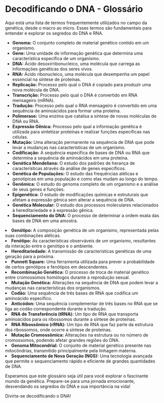 
</head>
<body>
  <h1>Decodificando o DNA - Glossário</h1>
  <p>Aqui está uma lista de termos frequentemente utilizados no campo da genética, desde o macro ao micro. Esses termos são fundamentais para entender e explorar os segredos do DNA e RNA.</p>
  <ul>
    <li><strong>Genoma:</strong> O conjunto completo de material genético contido em um organismo.</li>
    <li><strong>Gene:</strong> Uma unidade de informação genética que determina uma característica específica de um organismo.</li>
    <li><strong>DNA:</strong> Ácido desoxirribonucleico, uma molécula que carrega as informações genéticas dos seres vivos.</li>
    <li><strong>RNA:</strong> Ácido ribonucleico, uma molécula que desempenha um papel essencial na síntese de proteínas.</li>
    <li><strong>Replicação:</strong> Processo pelo qual o DNA é copiado para produzir uma nova molécula de DNA.</li>
    <li><strong>Transcrição:</strong> Processo pelo qual o DNA é convertido em RNA mensageiro (mRNA).</li>
    <li><strong>Tradução:</strong> Processo pelo qual o RNA mensageiro é convertido em uma sequência de aminoácidos para formar uma proteína.</li>
    <li><strong>Polimerase:</strong> Uma enzima que catalisa a síntese de novas moléculas de DNA ou RNA.</li>
    <li><strong>Expressão Gênica:</strong> Processo pelo qual a informação genética é utilizada para sintetizar proteínas e realizar funções específicas nas células.</li>
    <li><strong>Mutação:</strong> Uma alteração permanente na sequência de DNA que pode levar a mudanças nas características de um organismo.</li>
    <li><strong>Codificação:</strong> A sequência específica de bases de DNA ou RNA que determina a sequência de aminoácidos em uma proteína.</li>
    <li><strong>Genética Mendeliana:</strong> O estudo dos padrões de herança de características através da análise de genes específicos.</li>
    <li><strong>Genética de Populações:</strong> O estudo das frequências alélicas e genotípicas em uma população e como elas mudam ao longo do tempo.</li>
    <li><strong>Genômica:</strong> O estudo do genoma completo de um organismo e a análise de seus genes e funções.</li>
    <li><strong>Epigenética:</strong> O estudo de modificações químicas e estruturais que afetam a expressão gênica sem alterar a sequência de DNA.</li>
    <li><strong>Genética Molecular:</strong> O estudo dos processos moleculares relacionados à hereditariedade e à expressão gênica.</li>
    <li><strong>Sequenciamento do DNA:</strong> O processo de determinar a ordem exata das bases de DNA em uma amostra.</li>
    </ul><li><strong>Genótipo:</strong> A composição genética de um organismo, representada pelas suas combinações alélicas.</li>
    <li><strong>Fenótipo:</strong> As características observáveis de um organismo, resultantes da interação entre o genótipo e o ambiente.</li>
    <li><strong>Hereditariedade:</strong> A transmissão de características genéticas de uma geração para a próxima.</li>
    <li><strong>Punnett Square:</strong> Uma ferramenta utilizada para prever a probabilidade de certos genótipos e fenótipos em descendentes.</li>
    <li><strong>Recombinação Genética:</strong> O processo de troca de material genético entre cromossomos homólogos durante a reprodução sexual.</li>
    <li><strong>Mutação Genética:</strong> Alterações na sequência de DNA que podem levar a mudanças nas características dos organismos.</li>
    <li><strong>Codão:</strong> Uma sequência de três bases de RNA que codifica um aminoácido específico.</li>
    <li><strong>Anticódon:</strong> Uma sequência complementar de três bases no RNA que se liga ao codão correspondente durante a tradução.</li>
    <li><strong>RNA de Transferência (tRNA):</strong> Um tipo de RNA que transporta aminoácidos para os ribossomos durante a síntese de proteínas.</li>
    <li><strong>RNA Ribossômico (rRNA):</strong> Um tipo de RNA que faz parte da estrutura dos ribossomos, onde ocorre a síntese de proteínas.</li>
    <li><strong>Mutação Cromossômica:</strong> Alterações na estrutura ou no número de cromossomos, podendo afetar grandes regiões do DNA.</li>
    <li><strong>Genoma Mitocondrial:</strong> O conjunto de material genético presente nas mitocôndrias, transmitido principalmente pela linhagem materna.</li>
    <li><strong>Sequenciamento de Nova Geração (NGS):</strong> Uma tecnologia avançada que permite o sequenciamento rápido e eficiente de grandes quantidades de DNA.</li>

   </ul>
  <p>Esperamos que este glossário seja útil para você explorar o fascinante mundo da genética. Prepare-se para uma jornada emocionante, desvendando os segredos do DNA e sua importância na vida!</p>
  <p>Divirta-se decodificando o DNA!</p>
</body>
</html>
